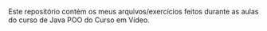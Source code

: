 Este repositório contém os meus arquivos/exercícios feitos durante as aulas do curso de Java POO do Curso em Vídeo.